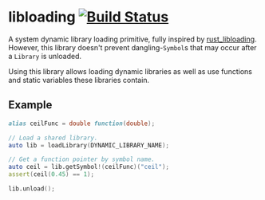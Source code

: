 # libloading  [![Build Status](https://secure.travis-ci.org/kubo39/libloading.svg?branch=master)](http://travis-ci.org/kubo39/libloading)

A system dynamic library loading primitive, fully inspired by [rust_libloading](https://github.com/nagisa/rust_libloading). However, this library doesn't prevent dangling-`Symbol`s that may occur after a `Library` is unloaded.

Using this library allows loading dynamic libraries as well as use functions and static variables these libraries contain.

## Example

```d
alias ceilFunc = double function(double);

// Load a shared library.
auto lib = loadLibrary(DYNAMIC_LIBRARY_NAME);

// Get a function pointer by symbol name.
auto ceil = lib.getSymbol!(ceilFunc)("ceil");
assert(ceil(0.45) == 1);

lib.unload();
```
